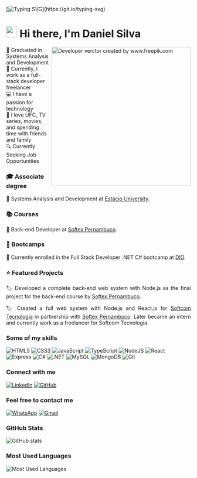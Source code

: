 [![Typing SVG](https://readme-typing-svg.herokuapp.com?font=Courier+new&color=%2300A6FB&size=40&width=800&duration=6969&lines=Welcome+to+my+profile!)](https://git.io/typing-svg)
# <img src="https://raw.githubusercontent.com/iampavangandhi/iampavangandhi/master/gifs/Hi.gif" width="30px"> Hi there, I'm Daniel Silva

<img align="right" alt="Developer verctor created by www.freepik.com" height="380" width="380" src="https://img.freepik.com/free-photo/person-playing-3d-video-games-device_23-2151005751.jpg">

:school: Graduated in Systems Analysis and Development</br>
💼 Currently, I work as a full-stack developer freelancer</br>
:computer: I have a passion for technology</br>
🎉 I love UFC, TV series, movies, and spending time with friends and family</br>
🔍 Currently Seeking Job Opportunities</br>

### 🎓 Associate degree

<p align="justify">🚀 Systems Analysis and Development at <a href="https://estacio.br/" target="_blank">Estácio University</a>.</p>


### 📚 Courses

<p align="justify">🚀 Back-end Developer at <a href="https://softexpe.org.br" target="_blank">Softex Pernambuco</a>.</p>


### 🎯 Bootcamps 

<p align="justify">🚀 Currently enrolled in the Full Stack Developer .NET C# bootcamp at <a href="https://www.dio.me/" target="_blank">DIO</a>.</p>


### ⭐ Featured Projects

<p align="justify">🏷️ Developed a complete back-end web system with Node.js as the final project for the back-end course by <a href="https://softexpe.org.br" target="_blank">Softex Pernambuco</a>.</p>

<p align="justify">🏷️ Created a full web system with Node.js and React.js for <a href="https://softcom.inf.br" target="_blank">Softcom Tecnologia</a> in partnership with <a href="https://softexpe.org.br" target="_blank">Softex Pernambuco</a>. Later became an intern and currently work as a freelancer for Softcom Tecnologia.</p>

### Some of my skills

![HTML5](https://img.shields.io/badge/HTML5-E34F26?style=for-the-badge&logo=html5&logoColor=white)
![CSS3](https://img.shields.io/badge/CSS3-1572B6?style=for-the-badge&logo=css3&logoColor=white)
![JavaScript](https://img.shields.io/badge/JavaScript-F7DF1E?style=for-the-badge&logo=javascript&logoColor=black)
![TypeScript](https://img.shields.io/badge/TypeScript-007ACC?style=for-the-badge&logo=typescript&logoColor=white)
![NodeJS](https://img.shields.io/badge/node.js-6DA55F?style=for-the-badge&logo=node.js&logoColor=white)
![React](https://img.shields.io/badge/React-20232A?style=for-the-badge&logo=react&logoColor=61DAFB)
![Express](https://img.shields.io/badge/express.js-%23404d59.svg?style=for-the-badge&logo=express&logoColor=%2361DAFB)
![C#](https://img.shields.io/badge/C%23-239120?style=for-the-badge&logo=csharp&logoColor=white)
![.NET](https://img.shields.io/badge/.NET-5C2D91?style=for-the-badge&logo=.net&logoColor=white)
![MySQL](https://img.shields.io/badge/MySQL-00758F?style=for-the-badge&logo=mysql&logoColor=white)
![MongoDB](https://img.shields.io/badge/MongoDB-%234ea94b.svg?style=for-the-badge&logo=mongodb&logoColor=white)
![Git](https://img.shields.io/badge/GIT-E44C30?style=for-the-badge&logo=git&logoColor=white)


### Connect with me

[![LinkedIn](https://img.shields.io/badge/-LinkedIn-0077B5?style=for-the-badge&logo=linkedin&logoColor=white)](https://www.linkedin.com/in/dvns)
[![GitHub](https://img.shields.io/badge/GitHub-100000?style=for-the-badge&logo=github&logoColor=white)](https://github.com/daniel-vns)

### Feel free to contact me

[![WhatsApp](https://img.shields.io/badge/-WhatsApp-25D366?style=for-the-badge&logo=whatsapp&logoColor=white)](https://wa.me/5581998242350)
[![Gmail](https://img.shields.io/badge/-Gmail-D14836?style=for-the-badge&logo=gmail&logoColor=white)](mailto:daniel.vns@live.com)

### GitHub Stats

![GitHub stats](https://github-readme-stats.vercel.app/api?username=daniel-vns&hide_title=true&show_icons=true&include_all_commits=false&count_private=true&line_height=25&hide=issues&bg_color=000&title_color=00A6FB&text_color=FFF&border_radius=3&border_color=36123c&icon_color=00A6FB&theme=jolly)

### Most Used Languages

![Most Used Languages](https://github-readme-stats-git-masterrstaa-rickstaa.vercel.app/api/top-langs/?username=daniel-vns&line_height=10&card_width=290&layout=compact&hide_title=true&count_private=true&langs_count=5&show_icons=true&title_color=00A6FB&hide=html,css,scss&bg_color=000&text_color=8B8B8B&border_radius=3&border_color=36123c&count_private=true)

<!--
<details align="left">
  <summary></summary> 
 
  - Badges by <a href="https://shields.io/">shields.io</a><br>
  - GitHub Stats and Most Used Language by <a href="https://github.com/anuraghazra/github-readme-stats">anuraghazra</a>
  - Developer vector created by <a href="https://www.freepik.com/vectors/developer">www.freepik.com</a>
 
  <div align="right">Made with 💜 by <a href="https://github.com/daniel-vns">DS</a>.</div>

</details>
-->

